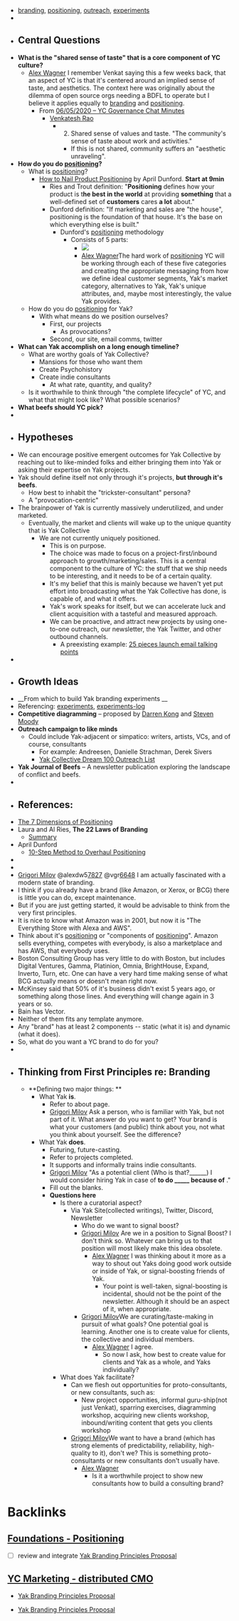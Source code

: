 - [branding](<branding.md>), [positioning](<positioning.md>), [outreach](<outreach.md>), [experiments](<experiments.md>)
- 
- ## **Central Questions**
- **What is the "shared sense of taste" that is a core component of YC culture?**
    - [Alex Wagner](<Alex Wagner.md>) I remember Venkat saying this a few weeks back, that an aspect of YC is that it's centered around an implied sense of taste, and aesthetics. The context here was originally about the dilemma of open source orgs needing a BDFL to operate but I believe it applies equally to [branding](<branding.md>) and [positioning](<positioning.md>).
        - From [06/05/2020 – YC Governance Chat Minutes](<06/05/2020 – YC Governance Chat Minutes.md>)
            - [Venkatesh Rao](<Venkatesh Rao.md>)
                - 2. Shared sense of values and taste. "The community's sense of taste about work and activities."
                    - If this is not shared, community suffers an "aesthetic unraveling".
- **How do you do [positioning](<positioning.md>)?**
    - What is [positioning](<positioning.md>)?
        - [How to Nail Product Positioning](https://www.youtube.com/watch?v=tlfSkPdQDSU) by April Dunford. __Start at 9min__
            - Ries and Trout definition: "**Positioning** defines how your product is t**he best in the world** at providing **something** that a well-defined set of **customers** cares **a lot** about."
            - Dunford definition: "If marketing and sales are "the house", positioning is the foundation of that house. It's the base on which everything else is built."
                - Dunford's [positioning](<positioning.md>) methodology 
                    - Consists of 5 parts:
                        - ![](https://firebasestorage.googleapis.com/v0/b/firescript-577a2.appspot.com/o/imgs%2Fapp%2FArtOfGig%2Fqcq-iXC9tz.png?alt=media&token=560bd59d-4748-4d90-ac69-cb9722bf44bc)
                        - [Alex Wagner](<Alex Wagner.md>)The hard work of [positioning](<positioning.md>) YC will be working through each of these five categories and creating the appropriate messaging from how we define ideal customer segments, Yak's market category, alternatives to Yak, Yak's unique attributes, and, maybe most interestingly, the value Yak provides.
    - How do you do [positioning](<positioning.md>) for Yak?
        - With what means do we position ourselves?
            - First, our projects
                - As provocations?
            - Second, our site, email comms, twitter
- **What can Yak accomplish on a long enough timeline?**
    - What are worthy goals of Yak Collective?
        - Mansions for those who want them
        - Create Psychohistory
        - Create indie consultants
            - At what rate, quantity, and quality?
    - Is it worthwhile to think through "the complete lifecycle" of YC, and what that might look like? What possible scenarios?
- **What beefs should YC pick?**
- 
- ## **Hypotheses**
- We can encourage positive emergent outcomes for Yak Collective by reaching out to like-minded folks and either bringing them into Yak or asking their expertise on Yak projects.
- Yak should define itself not only through it's projects, __but through it's beefs__.
    - How best to inhabit the "trickster-consultant" persona?
    - A "provocation-centric"
- The brainpower of Yak is currently massively underutilized, and under marketed.
    - Eventually, the market and clients will wake up to the unique quantity that is Yak Collective
        - We are not currently uniquely positioned.
            - This is on purpose.
            - The choice was made to focus on a project-first/inbound approach to growth/marketing/sales. This is a central component to the culture of YC: the stuff that we ship needs to be interesting, and it needs to be of a certain quality.
            - It's my belief that this is mainly because we haven't yet put effort into broadcasting what the Yak Collective has done, is capable of, and what it offers.
            - Yak's work speaks for itself, but we can accelerate luck and client acquisition with a tasteful and measured approach. 
            - We can be proactive, and attract new projects by using one-to-one outreach, our newsletter, the Yak Twitter, and other outbound channels. 
                - A preexisting example: [25 pieces launch email talking points](<25 pieces launch email talking points.md>)
- 
- ## **Growth Ideas**
- __From which to build Yak branding experiments __
- Referencing: [experiments](<experiments.md>), [experiments-log](<experiments-log.md>)
- **Competitive diagramming** – proposed by [Darren Kong](<Darren Kong.md>) and [Steven Moody](<Steven Moody.md>)
- **Outreach campaign to like minds**
    - Could include Yak-adjacent or simpatico: writers, artists, VCs, and of course, consultants
        - For example: Andreesen, Danielle Strachman, Derek Sivers
        - [Yak Collective Dream 100 Outreach List](<Yak Collective Dream 100 Outreach List.md>)
- **Yak Journal of Beefs** – A newsletter publication exploring the landscape of conflict and beefs.
- 
- ## **References:**
- [The 7 Dimensions of Positioning](https://www.ribbonfarm.com/2010/09/21/the-seven-dimensions-of-positioning/)
- Laura and Al Ries, __The 22 Laws of Branding__
    - [Summary](http://dn9lu4lqda9r4.cloudfront.net/booksummaries/Book_Summary_22_Immutable_Laws_Of_Branding.pdf)
- April Dunford
    - [10-Step Method to Overhaul Positioning](https://userlist.com/positioning-overhaul/)
- 
- 
- [Grigori Milov](<Grigori Milov.md>) @alexdw5[7827](<7827.md>) @vgr[6648](<6648.md>) I am actually fascinated with a modern state of branding. 
- I think if you already have a brand (like Amazon, or Xerox, or BCG) there is little you can do, except maintenance.
- But if you are just getting started, it would be advisable to think from the very first principles.
- It is nice to know what Amazon was in 2001, but now it is "The Everything Store with Alexa and AWS". 
- Think about it's [positioning](<positioning.md>) or "components of [positioning](<positioning.md>)". Amazon sells everything, competes with everybody, is also a marketplace and has AWS, that everybody uses. 
- Boston Consulting Group has very little to do with Boston, but includes Digital Ventures, Gamma, Platinion, Omnia, BrightHouse, Expand, Inverto, Turn, etc. One can have a very hard time making sense of what BCG actually means or doesn't mean right now. 
- McKinsey said that 50% of it's business didn't exist 5 years ago, or something along those lines. And everything will change again in 3 years or so.
- Bain has Vector.
- Neither of them fits any template anymore.
- Any "brand" has at least 2 components -- static (what it is) and dynamic (what it does).
- So, what do you want a YC brand to do for you?
- 
- ## Thinking from First Principles re: Branding
    - **Defining two major things: **
        - What Yak **is**.
            - Refer to about page.
            - [Grigori Milov](<Grigori Milov.md>) Ask a person, who is familiar with Yak, but not part of it. What answer do you want to get? Your brand is what your customers (and public) think about you, not what you think about yourself. See the difference?
        - What Yak **does**.
            - Futuring, future-casting.
            - Refer to projects completed.
            - It supports and informally trains indie consultants.
            - [Grigori Milov](<Grigori Milov.md>) "As a potential client (Who is that?______) I would consider hiring Yak in case of ______to do _____ because of______ ." 
            - Fill out the blanks. 
            - **Questions here**
                - Is there a curatorial aspect?
                    - Via Yak Site(collected writings), Twitter, Discord, Newsletter
                        - Who do we want to signal boost?
                        - [Grigori Milov](<Grigori Milov.md>) Are we in a position to Signal Boost? I don't think so. Whatever can bring us to that position will most likely make this idea obsolete.
                            - [Alex Wagner](<Alex Wagner.md>) I was thinking about it more as a way to shout out Yaks doing good work outside or inside of Yak, or signal-boosting friends of Yak. 
                                - Your point is well-taken, signal-boosting is incidental, should not be the point of the newsletter. Although it should be an aspect of it, when appropriate. 
                        - [Grigori Milov](<Grigori Milov.md>)We are curating/taste-making in pursuit of what goals? One potential goal is learning. Another one is to create value for clients, the collective and individual members. 
                            - [Alex Wagner](<Alex Wagner.md>) I agree.
                                - So now I ask, how best to create value for clients and Yak as a whole, and Yaks individually?
                - What does Yak facilitate?
                    - Can we flesh out opportunities for proto-consultants, or new consultants, such as:
                        - New project opportunities, informal guru-ship(not just Venkat), sparring exercises, diagramming workshop, acquiring new clients workshop, inbound/writing content that gets you clients workshop
                    - [Grigori Milov](<Grigori Milov.md>)We want to have a brand (which has strong elements of predictability, reliability, high-quality to it), don't we? This is something proto-consultants or new consultants don't usually have. 
                        - [Alex Wagner](<Alex Wagner.md>)
                            - Is it a worthwhile project to show new consultants how to build a consulting brand?

# Backlinks
## [Foundations - Positioning](<Foundations - Positioning.md>)
- [ ] review and integrate [Yak Branding Principles Proposal](<Yak Branding Principles Proposal.md>)

## [YC Marketing - distributed CMO](<YC Marketing - distributed CMO.md>)
- [Yak Branding Principles Proposal](<Yak Branding Principles Proposal.md>)

- [Yak Branding Principles Proposal](<Yak Branding Principles Proposal.md>)

